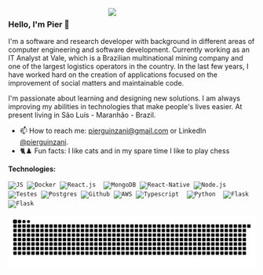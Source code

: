 <img align="right" src="https://user-images.githubusercontent.com/49373874/95536332-2fc96d00-09c1-11eb-82a0-382d95c9905d.png" width="300"/>

### Hello, I'm Pier 👋

I'm a software and research developer with background in different areas of computer engineering and software development. Currently working as an IT Analyst at Vale, which is a Brazilian multinational mining company and one of the largest logistics operators in the country. In the last few years, I have worked hard on the creation of applications focused on the improvement of social matters and maintainable code.

I'm passionate about learning and designing new solutions. I am always improving my abilities in technologies that make people's lives easier. At present living in São Luís - Maranhão - Brazil.
 

- 📫  How to reach me: pierguinzani@gmail.com or LinkedIn [@pierguinzani](https://www.linkedin.com/in/pierguinzani/).
- 🐈♟️ Fun facts: I like cats and in my spare time I like to play chess
 
 **Technologies:**
<p align="left">
  <code><img src="https://user-images.githubusercontent.com/51785898/91357834-3eb8df00-e7c8-11ea-9936-0ce666ac2a11.png" alt="JS" width="40" height="40"/></code>&nbsp;
  <code><img src="https://user-images.githubusercontent.com/51785898/91357841-3fea0c00-e7c8-11ea-91de-947891a2dec6.png" alt="Docker" width="40" height="40" /></code>&nbsp;
  <code><img src="https://user-images.githubusercontent.com/51785898/91357843-411b3900-e7c8-11ea-8161-3e8191a6cde2.png" alt="React.js" width="60" height="40" /></code>&nbsp;
  </code>&nbsp;
  <code><img src="https://miro.medium.com/max/300/1*fY5KPXK0C6csHKhnXkQQ8g.png" alt="MongoDB" width="40" height="40" /></code>&nbsp;
  <code><img src="https://assets-global.website-files.com/5d9bc5d562ffc2869b470941/5e1f9804b36ff7196d4b72a0_logo-react-native-tech.png" alt="React-Native" width="60" height="40" /></code>&nbsp;
  <code><img src="http://abneroliveira.eti.br/wp-content/uploads/2020/01/nodejs-logo-png-node-js-development-296.png" alt="Node.js" width="40" height="40"/></code>&nbsp;
  <code><img src="https://user-images.githubusercontent.com/51785898/91358293-f0581000-e7c8-11ea-95f0-f1a8e29ee9d1.png" alt="Testes" width="40" height="40"/></code>&nbsp;
  <code><img src="https://user-images.githubusercontent.com/51785898/91358318-ff3ec280-e7c8-11ea-9d80-c8e249594078.png" alt="Postgres" width="40" height="40"/></code>&nbsp;
  <code><img src="https://user-images.githubusercontent.com/51785898/91358353-0cf44800-e7c9-11ea-9a54-0a988aa2837c.png" alt="Github" width="40" height="40"/></code>&nbsp;
  <code><img src="https://user-images.githubusercontent.com/51785898/91358419-31502480-e7c9-11ea-9bb8-5124117e9a75.png" alt="AWS" width="40" height="40"/></code>&nbsp;
  <code><img src="https://user-images.githubusercontent.com/51785898/91358426-3319e800-e7c9-11ea-9df0-b5a207cecfce.png" alt="Typescript" width="40" height="40"/></code>&nbsp;
  </code>&nbsp;
  <code><img src="https://cdn4.iconfinder.com/data/icons/logos-and-brands/512/267_Python_logo-512.png" alt="Python" width="40" height="40"/></code>&nbsp;
   </code>&nbsp;
  <code><img src="https://pythonforundergradengineers.com/posts/zappa/images/flask_icon.png" alt="Flask" width="40" height="40"/></code>&nbsp;
  <code><img src="https://img.icons8.com/ios/452/typescript.png" alt="Flask" width="40" height="40"/></code>&nbsp;
 </p>
   
   ![Snake animation](https://github.com/pierguinzani/Nice-Project/blob/main/github-contribution-grid-snake.svg)
